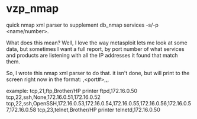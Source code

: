 vzp_nmap
========

quick nmap xml parser to supplement db_nmap services -s/-p &lt;name/number>.  

What does this mean?  Well, I love the way metasploit lets me look at some data, but sometimes I want a full report, by port number of what services and products are listening with all the IP addresses it found that match them.

So, I wrote this nmap xml parser to do that.  it isn't done, but will print to the screen right now in the format:
<protocol>,<port#>,<service>,<product>,<iplist command separated>

example:
tcp,21,ftp,Brother/HP printer ftpd,172.16.0.50
tcp,22,ssh,None,172.16.0.51,172.16.0.52
tcp,22,ssh,OpenSSH,172.16.0.53,172.16.0.54,172.16.0.55,172.16.0.56,172.16.0.57,172.16.0.58
tcp,23,telnet,Brother/HP printer telnetd,172.16.0.50
